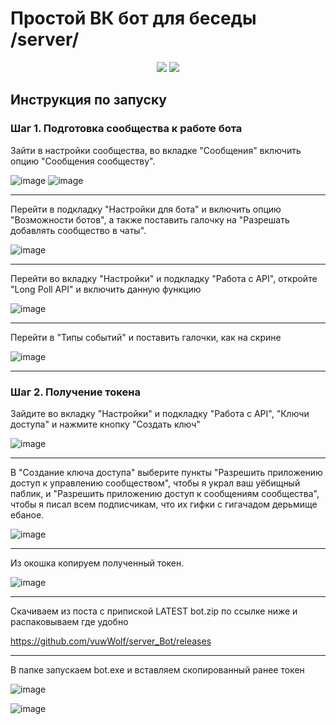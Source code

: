 # Простой ВК бот для беседы /server/

<p align="center">
  <img src="https://img.shields.io/badge/version-0.2-green">
  <img src="https://img.shields.io/badge/for-VK-blue">
</p>
  
## Инструкция по запуску
### Шаг 1. Подготовка сообщества к работе бота
Зайти в настройки сообщества, во вкладке "Сообщения" включить опцию "Сообщения сообществу".

![image](https://user-images.githubusercontent.com/63950114/207946750-9d76be00-5686-4517-ab5c-4faf5b986dec.png)
![image](https://user-images.githubusercontent.com/63950114/207947497-dabb401e-5f8e-44bf-80ce-612a26af0c89.png)
____
Перейти в подкладку "Настройки для бота" и включить опцию "Возможности ботов", а также поставить галочку на "Разрешать добавлять сообщество в чаты".

![image](https://user-images.githubusercontent.com/63950114/207947896-32ac52b7-bd86-4c68-a22d-7fdd7a4a509d.png)
____
Перейти во вкладку "Настройки" и подкладку "Работа с API", откройте "Long Poll API" и включить данную функцию

![image](https://user-images.githubusercontent.com/63950114/207948967-2cd817b1-bc77-4268-ac0d-a559f5450e8f.png)
____
Перейти в "Типы событий" и поставить галочки, как на скрине

![image](https://user-images.githubusercontent.com/63950114/207948591-a7b346c4-ffc8-4a9b-9cb7-d29802d8b3d7.png)
____
### Шаг 2. Получение токена
Зайдите во вкладку "Настройки" и подкладку "Работа c API", "Ключи доступа" и нажмите кнопку "Создать ключ"

![image](https://user-images.githubusercontent.com/63950114/207949676-5cd1d957-0a64-472d-a128-60b609f810d2.png)
____
В "Создание ключа доступа" выберите пункты "Разрешить приложению доступ к управлению сообществом", чтобы я украл ваш уёбищный паблик, и "Разрешить приложению доступ к сообщениям сообщества", чтобы я писал всем подписчикам, что их гифки с гигачадом дерьмище ебаное.

![image](https://user-images.githubusercontent.com/63950114/207950078-18247bb2-2987-46bc-9b1a-a4eda5b42aa0.png)
____
Из окошка копируем полученный токен.

![image](https://user-images.githubusercontent.com/63950114/207950467-241a77d6-4a8e-417e-b194-bf016f9bb1f5.png)
____
Скачиваем из поста с припиской LATEST bot.zip по ссылке ниже и распаковываем где удобно

https://github.com/vuwWolf/server_Bot/releases
____
В папке запускаем bot.exe и вставляем скопированный ранее токен

![image](https://user-images.githubusercontent.com/63950114/207954449-e036307d-7a74-4052-8765-6ef7b3507bca.png)

![image](https://user-images.githubusercontent.com/63950114/207954513-896f8096-8d6d-47d2-9db5-61f860db96d9.png)
